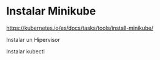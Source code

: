 # Instalar Minikube

https://kubernetes.io/es/docs/tasks/tools/install-minikube/

Instalar un Hipervisor

Instalar kubectl